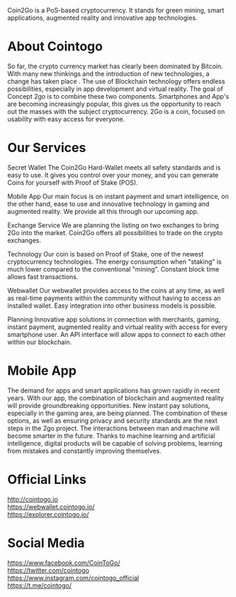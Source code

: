 Coin2Go is a PoS-based cryptocurrency.
It stands for green mining, smart applications, augmented reality and innovative app technologies.
                                                               
About Cointogo
===========================

So far, the crypto currency market has clearly been dominated by Bitcoin. With many new thinkings and the introduction of new technologies, a change has taken place . The use of Blockchain technology offers endless possibilities, especially in app development and virtual reality. The goal of Concept 2go is to combine these two components. Smartphones and App's are becoming increasingly popular, this gives us the opportunity to reach out the masses with the subject cryptocurrency. 2Go is a coin, focused on usability with easy access for everyone.

Our Services
===========================

Secret Wallet
The Coin2Go Hard-Wallet meets all safety standards and is easy to use. It gives you control over your money, and you can generate Coins for yourself with Proof of Stake (POS).

Mobile App
Our main focus is on instant payment and smart intelligence, on the other hand, ease to use and innovative technology in gaming and augmented reality. We provide all this through our upcoming app.

Exchange Service
We are planning the listing on two exchanges to bring 2Go into the market. Coin2Go offers all possibilities to trade on the crypto exchanges.

Technology
Our coin is based on Proof of Stake, one of the newest cryptocurrency technologies. The energy consumption when "staking" is much lower compared to the conventional "mining". Constant block time allows fast transactions.

Webwallet
Our webwallet provides access to the coins at any time, as well as real-time payments within the community without having to access an installed wallet. Easy integration into other business models is possible.

Planning
Innovative app solutions in connection with merchants, gaming, instant payment, augmented reality and virtual reality with access for every smartphone user. An API interface will allow apps to connect to each other within our blockchain.


Mobile App
===========================
The demand for apps and smart applications has grown rapidly in recent years. With our app, the combination of blockchain and augmented reality will provide groundbreaking opportunities. New instant pay solutions, especially in the gaming area, are being planned. The combination of these options, as well as ensuring privacy and security standards are the next steps in the 2go project. The interactions between man and machine will become smarter in the future. Thanks to machine learning and artificial intelligence, digital products will be capable of solving problems, learning from mistakes and constantly improving themselves.


Official Links
===========================
http://cointogo.io<br />
https://webwallet.cointogo.io/<br />
https://explorer.cointogo.io/<br />


Social Media
===========================
https://www.facebook.com/CoinToGo/<br />
https://twitter.com/cointogo<br />
https://www.instagram.com/cointogo_official<br />
https://t.me/cointogo/<br />





